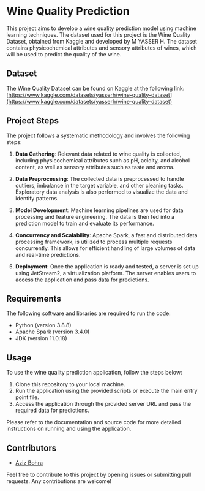 # Wine Quality Prediction

This project aims to develop a wine quality prediction model using machine learning techniques. The dataset used for this project is the Wine Quality Dataset, obtained from Kaggle and developed by M YASSER H. The dataset contains physicochemical attributes and sensory attributes of wines, which will be used to predict the quality of the wine.

## Dataset

The Wine Quality Dataset can be found on Kaggle at the following link:
[https://www.kaggle.com/datasets/yasserh/wine-quality-dataset](https://www.kaggle.com/datasets/yasserh/wine-quality-dataset)

## Project Steps

The project follows a systematic methodology and involves the following steps:

1. **Data Gathering**: Relevant data related to wine quality is collected, including physicochemical attributes such as pH, acidity, and alcohol content, as well as sensory attributes such as taste and aroma.

2. **Data Preprocessing**: The collected data is preprocessed to handle outliers, imbalance in the target variable, and other cleaning tasks. Exploratory data analysis is also performed to visualize the data and identify patterns.

3. **Model Development**: Machine learning pipelines are used for data processing and feature engineering. The data is then fed into a prediction model to train and evaluate its performance.

4. **Concurrency and Scalability**: Apache Spark, a fast and distributed data processing framework, is utilized to process multiple requests concurrently. This allows for efficient handling of large volumes of data and real-time predictions.

5. **Deployment**: Once the application is ready and tested, a server is set up using JetStream2, a virtualization platform. The server enables users to access the application and pass data for predictions.

## Requirements

The following software and libraries are required to run the code:

- Python (version 3.8.8)
- Apache Spark (version 3.4.0)
- JDK (version 11.0.18)

## Usage

To use the wine quality prediction application, follow the steps below:

1. Clone this repository to your local machine.
2. Run the application using the provided scripts or execute the main entry point file.
3. Access the application through the provided server URL and pass the required data for predictions.

Please refer to the documentation and source code for more detailed instructions on running and using the application.

## Contributors

- [Aziz Bohra](https://github.com/azizbohra17)

Feel free to contribute to this project by opening issues or submitting pull requests. Any contributions are welcome!
